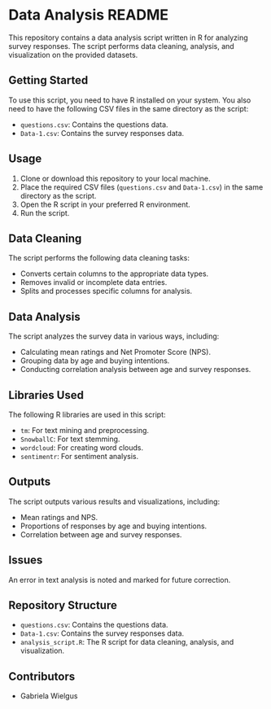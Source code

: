 # Data Analysis README

This repository contains a data analysis script written in R for analyzing survey responses. The script performs data cleaning, analysis, and visualization on the provided datasets.

## Getting Started

To use this script, you need to have R installed on your system. You also need to have the following CSV files in the same directory as the script:
- `questions.csv`: Contains the questions data.
- `Data-1.csv`: Contains the survey responses data.

## Usage

1. Clone or download this repository to your local machine.
2. Place the required CSV files (`questions.csv` and `Data-1.csv`) in the same directory as the script.
3. Open the R script in your preferred R environment.
4. Run the script.

## Data Cleaning

The script performs the following data cleaning tasks:
- Converts certain columns to the appropriate data types.
- Removes invalid or incomplete data entries.
- Splits and processes specific columns for analysis.

## Data Analysis

The script analyzes the survey data in various ways, including:
- Calculating mean ratings and Net Promoter Score (NPS).
- Grouping data by age and buying intentions.
- Conducting correlation analysis between age and survey responses.

## Libraries Used

The following R libraries are used in this script:
- `tm`: For text mining and preprocessing.
- `SnowballC`: For text stemming.
- `wordcloud`: For creating word clouds.
- `sentimentr`: For sentiment analysis.

## Outputs

The script outputs various results and visualizations, including:
- Mean ratings and NPS.
- Proportions of responses by age and buying intentions.
- Correlation between age and survey responses.

## Issues

An error in text analysis is noted and marked for future correction.

## Repository Structure

- `questions.csv`: Contains the questions data.
- `Data-1.csv`: Contains the survey responses data.
- `analysis_script.R`: The R script for data cleaning, analysis, and visualization.

## Contributors

- Gabriela Wielgus
